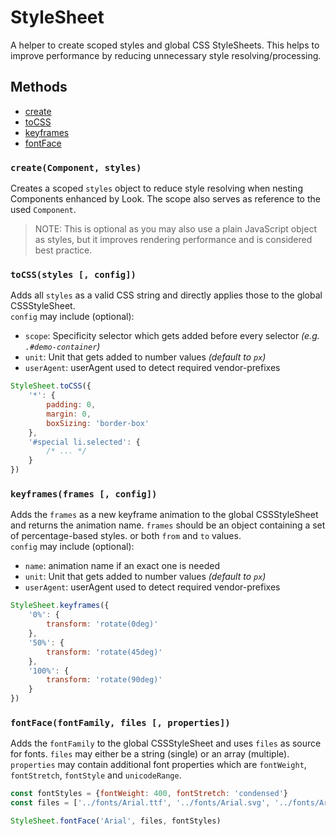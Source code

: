 # StyleSheet
A helper to create scoped styles and global CSS StyleSheets. This helps to improve performance by reducing unnecessary style resolving/processing.

## Methods
- [create](#createcomponent-styles)
- [toCSS](#tocssstyles--config)
- [keyframes](#keyframesframes--config)
- [fontFace](#fontfacefontfamily-files--properties)


### `create(Component, styles)`
Creates a scoped `styles` object to reduce style resolving when nesting Components enhanced by Look. The scope also serves as reference to the used `Component`.
> NOTE: This is optional as you may also use a plain JavaScript object as styles, but it improves rendering performance and is considered best practice.

### `toCSS(styles [, config])`
Adds all `styles` as a valid CSS string and directly applies those to the global CSSStyleSheet. <br>
`config` may include (optional):
* `scope`: Specificity selector which gets added before every selector *(e.g. `.#demo-container`)*
* `unit`: Unit that gets added to number values *(default to `px`)*
* `userAgent`: userAgent used to detect required vendor-prefixes

```javascript
StyleSheet.toCSS({
	'*': {
		padding: 0,
		margin: 0,
		boxSizing: 'border-box'
	},
	'#special li.selected': {
		/* ... */
	}
})
```
### `keyframes(frames [, config])`
Adds the `frames` as a new keyframe animation to the global CSSStyleSheet and returns the animation name.
`frames` should be an object containing a set of percentage-based styles. or both `from` and `to` values.<br>
`config` may include (optional):
* `name`: animation name if an exact one is needed
* `unit`: Unit that gets added to number values *(default to `px`)*
* `userAgent`: userAgent used to detect required vendor-prefixes

```javascript
StyleSheet.keyframes({
	'0%': {
		transform: 'rotate(0deg)'
	},
	'50%': {
		transform: 'rotate(45deg)'
	},
	'100%': {
		transform: 'rotate(90deg)'
	}
})
```

### `fontFace(fontFamily, files [, properties])`
Adds the `fontFamily` to the global CSSStyleSheet and uses `files` as source for fonts. `files` may either be a string (single) or an array (multiple).<br>
`properties` may contain additional font properties which are `fontWeight`, `fontStretch`, `fontStyle` and  `unicodeRange`.

```javascript
const fontStyles = {fontWeight: 400, fontStretch: 'condensed'}
const files = ['../fonts/Arial.ttf', '../fonts/Arial.svg', '../fonts/Arial.woff']

StyleSheet.fontFace('Arial', files, fontStyles)
```
